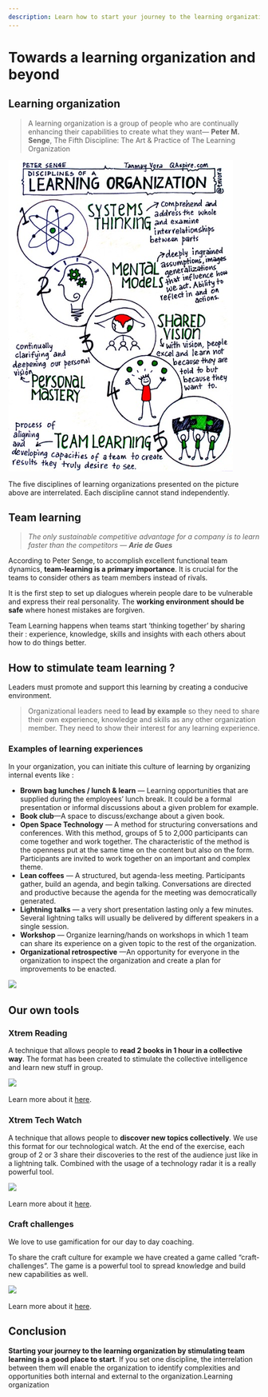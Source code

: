 ```yaml
---
description: Learn how to start your journey to the learning organization.
---
```


# Towards a learning organization and beyond

## Learning organization

> A learning organization is a group of people who are continually enhancing their capabilities to create what they want― **Peter M. Senge**, The Fifth Discipline: The Art & Practice of The Learning Organization

![](../.gitbook/assets/image%20%2848%29.png)

The five disciplines of learning organizations presented on the picture above are interrelated. Each discipline cannot stand independently.

## Team learning <a id="a87d"></a>

> _The only sustainable competitive advantage for a company is to learn faster than the competitors — **Arie de Gues**_

According to Peter Senge, to accomplish excellent functional team dynamics, **team-learning is a primary importance**. It is crucial for the teams to consider others as team members instead of rivals.

It is the first step to set up dialogues wherein people dare to be vulnerable and express their real personality. The **working environment should be safe** where honest mistakes are forgiven.

Team Learning happens when teams start ‘thinking together’ by sharing their : experience, knowledge, skills and insights with each others about how to do things better.

## How to stimulate team learning ? <a id="5f6a"></a>

Leaders must promote and support this learning by creating a conducive environment.

> Organizational leaders need to **lead by example** so they need to share their own experience, knowledge and skills as any other organization member. They need to show their interest for any learning experience.

### **Examples of learning experiences** <a id="e6d2"></a>

In your organization, you can initiate this culture of learning by organizing internal events like :

* **Brown bag lunches / lunch & learn** — Learning opportunities that are supplied during the employees’ lunch break. It could be a formal presentation or informal discussions about a given problem for example.
* **Book club**—A space to discuss/exchange about a given book.
* **Open Space Technology** — A method for structuring conversations and conferences. With this method, groups of 5 to 2,000 participants can come together and work together. The characteristic of the method is the openness put at the same time on the content but also on the form. Participants are invited to work together on an important and complex theme.
* **Lean coffees** — A structured, but agenda-less meeting. Participants gather, build an agenda, and begin talking. Conversations are directed and productive because the agenda for the meeting was democratically generated.
* **Lightning talks** — a very short presentation lasting only a few minutes. Several lightning talks will usually be delivered by different speakers in a single session.
* **Workshop** — Organize learning/hands on workshops in which 1 team can share its experience on a given topic to the rest of the organization.
* **Organizational retrospective** —An opportunity for everyone in the organization to inspect the organization and create a plan for improvements to be enacted.

![](https://miro.medium.com/max/2250/0*rBy49zuSpO1S2tXk)

## Our own tools <a id="6fb5"></a>

### Xtrem Reading <a id="026d"></a>

A technique that allows people to **read 2 books in 1 hour in a collective way**. The format has been created to stimulate the collective intelligence and learn new stuff in group.

![](https://miro.medium.com/max/3158/1*2hAlWgpo_AnCtdTGaWdqQw.png)

Learn more about it [here](http://bit.ly/2VnPx6g).

### Xtrem Tech Watch <a id="ed0c"></a>

A technique that allows people to **discover new topics collectively**. We use this format for our technological watch. At the end of the exercise, each group of 2 or 3 share their discoveries to the rest of the audience just like in a lightning talk. Combined with the usage of a technology radar it is a really powerful tool.

![](https://miro.medium.com/max/2233/1*F66Cwbe0Wz6cmmzDnf9YnA.png)

Learn more about it [here](https://www.xtrem-reading.com/rsc/xtrem-tech-watch-infography.png).

### Craft challenges <a id="b84e"></a>

We love to use gamification for our day to day coaching. 

To share the craft culture for example we have created a game called “craft-challenges”. The game is a powerful tool to spread knowledge and build new capabilities as well.

![](https://miro.medium.com/max/268/1*lI-pSsLHZd6fvLbGwncsEw.jpeg)

Learn more about it [here](http://bit.ly/2WDxHZz).

## Conclusion <a id="f7ac"></a>

**Starting your journey to the learning organization by stimulating team learning is a good place to start**. If you set one discipline, the interrelation between them will enable the organization to identify complexities and opportunities both internal and external to the organization.Learning organization

